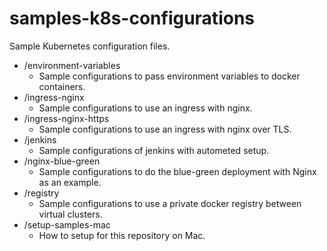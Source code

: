 # samples-k8s-configurations

Sample Kubernetes configuration files.

- /environment-variables
    - Sample configurations to pass environment variables to docker containers.
- /ingress-nginx
    - Sample configurations to use an ingress with nginx.
- /ingress-nginx-https
    - Sample configurations to use an ingress with nginx over TLS.
- /jenkins
    - Sample configurations of jenkins with autometed setup.
- /nginx-blue-green
    - Sample configurations to do the blue-green deployment with Nginx as an example.
- /registry
    - Sample configurations to use a private docker registry between virtual clusters.
- /setup-samples-mac
    - How to setup for this repository on Mac.
